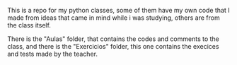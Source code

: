 This is a repo for my python classes, some of them have my own code that I made from ideas that came in mind while i was studying, 
others are from the class itself.

There is the "Aulas" folder, that contains the codes and comments to the class, and there is the "Exercicios" folder, this one
contains the execices and tests made by the teacher.

